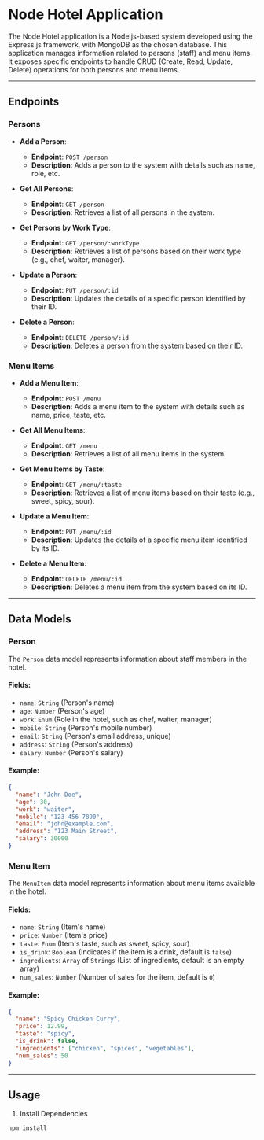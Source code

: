 # Node Hotel Application

The Node Hotel application is a Node.js-based system developed using the Express.js framework, with MongoDB as the chosen database. This application manages information related to persons (staff) and menu items. It exposes specific endpoints to handle CRUD (Create, Read, Update, Delete) operations for both persons and menu items.

---

## Endpoints

### Persons

- **Add a Person**:
  - **Endpoint**: `POST /person`
  - **Description**: Adds a person to the system with details such as name, role, etc.

- **Get All Persons**:
  - **Endpoint**: `GET /person`
  - **Description**: Retrieves a list of all persons in the system.

- **Get Persons by Work Type**:
  - **Endpoint**: `GET /person/:workType`
  - **Description**: Retrieves a list of persons based on their work type (e.g., chef, waiter, manager).

- **Update a Person**:
  - **Endpoint**: `PUT /person/:id`
  - **Description**: Updates the details of a specific person identified by their ID.

- **Delete a Person**:
  - **Endpoint**: `DELETE /person/:id`
  - **Description**: Deletes a person from the system based on their ID.

### Menu Items

- **Add a Menu Item**:
  - **Endpoint**: `POST /menu`
  - **Description**: Adds a menu item to the system with details such as name, price, taste, etc.

- **Get All Menu Items**:
  - **Endpoint**: `GET /menu`
  - **Description**: Retrieves a list of all menu items in the system.

- **Get Menu Items by Taste**:
  - **Endpoint**: `GET /menu/:taste`
  - **Description**: Retrieves a list of menu items based on their taste (e.g., sweet, spicy, sour).

- **Update a Menu Item**:
  - **Endpoint**: `PUT /menu/:id`
  - **Description**: Updates the details of a specific menu item identified by its ID.

- **Delete a Menu Item**:
  - **Endpoint**: `DELETE /menu/:id`
  - **Description**: Deletes a menu item from the system based on its ID.

---

## Data Models

### Person

The `Person` data model represents information about staff members in the hotel.

#### Fields:

- `name`: `String` (Person's name)
- `age`: `Number` (Person's age)
- `work`: `Enum` (Role in the hotel, such as chef, waiter, manager)
- `mobile`: `String` (Person's mobile number)
- `email`: `String` (Person's email address, unique)
- `address`: `String` (Person's address)
- `salary`: `Number` (Person's salary)

#### Example:

```json
{
  "name": "John Doe",
  "age": 30,
  "work": "waiter",
  "mobile": "123-456-7890",
  "email": "john@example.com",
  "address": "123 Main Street",
  "salary": 30000
}

```
### Menu Item

The `MenuItem` data model represents information about menu items available in the hotel.

#### Fields:

- `name`: `String` (Item's name)
- `price`: `Number` (Item's price)
- `taste`: `Enum` (Item's taste, such as sweet, spicy, sour)
- `is_drink`: `Boolean` (Indicates if the item is a drink, default is `false`)
- `ingredients`: `Array` of `Strings` (List of ingredients, default is an empty array)
- `num_sales`: `Number` (Number of sales for the item, default is `0`)

#### Example:

```json
{
  "name": "Spicy Chicken Curry",
  "price": 12.99,
  "taste": "spicy",
  "is_drink": false,
  "ingredients": ["chicken", "spices", "vegetables"],
  "num_sales": 50
}
```

---

## Usage
1. Install Dependencies
```Javascript
npm install
```
